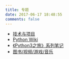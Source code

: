 ```yaml
---
title: 专题
date: 2017-06-17 18:48:55
comments: false
---
```


- [技术与项目](/skills-projects)
- [Python Wiki](/python-wiki)
- [《Python3之旅》系列笔记](/2017/02/04/the-tour-of-python3-1-catalog/)
- [图书/视频/游戏/音乐](/recommends)
